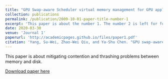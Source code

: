 ```yaml
---
title: "GPU Swap-aware Scheduler virtual memory management for GPU applications"
collection: publications
permalink: /publication/2009-10-01-paper-title-number-1
excerpt: 'This paper is about the number 1. The number 2 is left for future work.'
date: 2020-03-30
venue: 'Journal 1'
paperurl: 'http://academicpages.github.io/files/paper1.pdf'
citation: 'Yang, Su-Wei, Zhao-Wei Qiu, and Ya-Shu Chen. "GPU swap-aware scheduler: virtual memory management for GPU applications." Proceedings of the 35th Annual ACM Symposium on Applied Computing. 2020.'
---
```

This paper is about mitigating contention and thrashing problems between memory and disk.

[Download paper here](http://academicpages.github.io/files/paper1.pdf)
